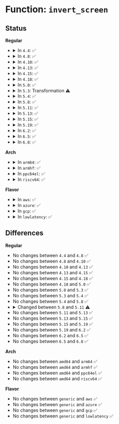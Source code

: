 # Function: <code>invert_screen</code>

## Status
<b>Regular</b>
<ul>
<li>
<details>
<summary>In <code>4.4</code>: ✅</summary>

```c
void invert_screen(struct vc_data *vc, int offset, int count, int viewed);
```

**Collision:** Unique Global

**Inline:** No

**Transformation:** False

**Instances:**

```
In drivers/tty/vt/vt.c (ffffffff814f9ca0)
Location: drivers/tty/vt/vt.c:469
Inline: False
Direct callers:
  - drivers/tty/vt/selection.c:set_selection
  - drivers/tty/vt/selection.c:set_selection
  - drivers/tty/vt/selection.c:set_selection
  - drivers/tty/vt/selection.c:set_selection
  - drivers/tty/vt/selection.c:set_selection
  - drivers/tty/vt/vt.c:set_mode
```
**Symbols:**

```
ffffffff814f9ca0-ffffffff814f9ebd: invert_screen (STB_GLOBAL)
```
</details>
</li>
<li>
<details>
<summary>In <code>4.8</code>: ✅</summary>

```c
void invert_screen(struct vc_data *vc, int offset, int count, int viewed);
```

**Collision:** Unique Global

**Inline:** No

**Transformation:** False

**Instances:**

```
In drivers/tty/vt/vt.c (ffffffff8154a8c0)
Location: drivers/tty/vt/vt.c:465
Inline: False
Direct callers:
  - drivers/tty/vt/selection.c:set_selection
  - drivers/tty/vt/selection.c:set_selection
  - drivers/tty/vt/selection.c:set_selection
  - drivers/tty/vt/selection.c:set_selection
  - drivers/tty/vt/selection.c:set_selection
  - drivers/tty/vt/vt.c:set_mode
```
**Symbols:**

```
ffffffff8154a8c0-ffffffff8154aada: invert_screen (STB_GLOBAL)
```
</details>
</li>
<li>
<details>
<summary>In <code>4.10</code>: ✅</summary>

```c
void invert_screen(struct vc_data *vc, int offset, int count, int viewed);
```

**Collision:** Unique Global

**Inline:** No

**Transformation:** False

**Instances:**

```
In drivers/tty/vt/vt.c (ffffffff815770f0)
Location: drivers/tty/vt/vt.c:454
Inline: False
Direct callers:
  - drivers/tty/vt/selection.c:set_selection
  - drivers/tty/vt/selection.c:set_selection
  - drivers/tty/vt/selection.c:set_selection
  - drivers/tty/vt/selection.c:set_selection
  - drivers/tty/vt/selection.c:set_selection
  - drivers/tty/vt/vt.c:set_mode
```
**Symbols:**

```
ffffffff815770f0-ffffffff8157730a: invert_screen (STB_GLOBAL)
```
</details>
</li>
<li>
<details>
<summary>In <code>4.13</code>: ✅</summary>

```c
void invert_screen(struct vc_data *vc, int offset, int count, int viewed);
```

**Collision:** Unique Global

**Inline:** No

**Transformation:** False

**Instances:**

```
In drivers/tty/vt/vt.c (ffffffff8158b020)
Location: drivers/tty/vt/vt.c:454
Inline: False
Direct callers:
  - drivers/tty/vt/selection.c:set_selection
  - drivers/tty/vt/selection.c:set_selection
  - drivers/tty/vt/selection.c:set_selection
  - drivers/tty/vt/selection.c:set_selection
  - drivers/tty/vt/selection.c:set_selection
  - drivers/tty/vt/vt.c:set_mode
```
**Symbols:**

```
ffffffff8158b020-ffffffff8158b219: invert_screen (STB_GLOBAL)
```
</details>
</li>
<li>
<details>
<summary>In <code>4.15</code>: ✅</summary>

```c
void invert_screen(struct vc_data *vc, int offset, int count, int viewed);
```

**Collision:** Unique Global

**Inline:** No

**Transformation:** False

**Instances:**

```
In drivers/tty/vt/vt.c (ffffffff815efab0)
Location: drivers/tty/vt/vt.c:456
Inline: False
Direct callers:
  - drivers/tty/vt/selection.c:set_selection
  - drivers/tty/vt/selection.c:set_selection
  - drivers/tty/vt/selection.c:set_selection
  - drivers/tty/vt/selection.c:set_selection
  - drivers/tty/vt/selection.c:set_selection
  - drivers/tty/vt/vt.c:set_mode
```
**Symbols:**

```
ffffffff815efab0-ffffffff815efcaf: invert_screen (STB_GLOBAL)
```
</details>
</li>
<li>
<details>
<summary>In <code>4.18</code>: ✅</summary>

```c
void invert_screen(struct vc_data *vc, int offset, int count, int viewed);
```

**Collision:** Unique Global

**Inline:** No

**Transformation:** False

**Instances:**

```
In drivers/tty/vt/vt.c (ffffffff81628d70)
Location: drivers/tty/vt/vt.c:456
Inline: False
Direct callers:
  - drivers/tty/vt/selection.c:set_selection
  - drivers/tty/vt/selection.c:set_selection
  - drivers/tty/vt/selection.c:set_selection
  - drivers/tty/vt/selection.c:set_selection
  - drivers/tty/vt/selection.c:set_selection
  - drivers/tty/vt/vt.c:set_mode
```
**Symbols:**

```
ffffffff81628d70-ffffffff81628f7e: invert_screen (STB_GLOBAL)
```
</details>
</li>
<li>
<details>
<summary>In <code>5.0</code>: ✅</summary>

```c
void invert_screen(struct vc_data *vc, int offset, int count, int viewed);
```

**Collision:** Unique Global

**Inline:** No

**Transformation:** False

**Instances:**

```
In drivers/tty/vt/vt.c (ffffffff816469e0)
Location: drivers/tty/vt/vt.c:758
Inline: False
Direct callers:
  - drivers/tty/vt/selection.c:set_selection
  - drivers/tty/vt/selection.c:set_selection
  - drivers/tty/vt/selection.c:set_selection
  - drivers/tty/vt/selection.c:set_selection
  - drivers/tty/vt/selection.c:set_selection
  - drivers/tty/vt/vt.c:set_mode
```
**Symbols:**

```
ffffffff816469e0-ffffffff81646c07: invert_screen (STB_GLOBAL)
```
</details>
</li>
<li>
<details>
<summary>In <code>5.3</code>: Transformation ⚠️</summary>

```c
void invert_screen(struct vc_data *vc, int offset, int count, int viewed);
```

**Collision:** Unique Global

**Inline:** No

**Transformation:** True

**Instances:**

```
In drivers/tty/vt/vt.c (0)
Location: drivers/tty/vt/vt.c:758
Inline: False
Direct callers:
  - drivers/tty/vt/selection.c:set_selection_kernel
  - drivers/tty/vt/selection.c:set_selection_kernel
  - drivers/tty/vt/selection.c:set_selection_kernel
  - drivers/tty/vt/selection.c:set_selection_kernel
  - drivers/tty/vt/selection.c:set_selection_kernel
  - drivers/tty/vt/vt.c:set_mode
```
**Symbols:**

```
ffffffff8167f256-ffffffff8167f269: invert_screen.cold (STB_LOCAL)
ffffffff8167aff0-ffffffff8167b204: invert_screen (STB_GLOBAL)
```
</details>
</li>
<li>
<details>
<summary>In <code>5.4</code>: ✅</summary>

```c
void invert_screen(struct vc_data *vc, int offset, int count, int viewed);
```

**Collision:** Unique Global

**Inline:** No

**Transformation:** False

**Instances:**

```
In drivers/tty/vt/vt.c (ffffffff8169d7e0)
Location: drivers/tty/vt/vt.c:758
Inline: False
Direct callers:
  - drivers/tty/vt/selection.c:__set_selection_kernel
  - drivers/tty/vt/selection.c:__set_selection_kernel
  - drivers/tty/vt/selection.c:__set_selection_kernel
  - drivers/tty/vt/selection.c:__set_selection_kernel
  - drivers/tty/vt/selection.c:__set_selection_kernel
  - drivers/tty/vt/vt.c:set_mode
```
**Symbols:**

```
ffffffff8169d7e0-ffffffff8169d9fa: invert_screen (STB_GLOBAL)
```
</details>
</li>
<li>
<details>
<summary>In <code>5.8</code>: ✅</summary>

```c
void invert_screen(struct vc_data *vc, int offset, int count, int viewed);
```

**Collision:** Unique Global

**Inline:** No

**Transformation:** False

**Instances:**

```
In drivers/tty/vt/vt.c (ffffffff81750620)
Location: drivers/tty/vt/vt.c:764
Inline: False
Direct callers:
  - drivers/tty/vt/selection.c:vc_do_selection
  - drivers/tty/vt/selection.c:vc_do_selection
  - drivers/tty/vt/selection.c:vc_do_selection
  - drivers/tty/vt/selection.c:vc_do_selection
  - drivers/tty/vt/selection.c:vc_do_selection
  - drivers/tty/vt/vt.c:set_mode
```
**Symbols:**

```
ffffffff81750620-ffffffff81750829: invert_screen (STB_GLOBAL)
```
</details>
</li>
<li>
<details>
<summary>In <code>5.11</code>: ✅</summary>

```c
void invert_screen(struct vc_data *vc, int offset, int count, bool viewed);
```

**Collision:** Unique Global

**Inline:** No

**Transformation:** False

**Instances:**

```
In drivers/tty/vt/vt.c (ffffffff8176c050)
Location: drivers/tty/vt/vt.c:760
Inline: False
Direct callers:
  - drivers/tty/vt/selection.c:vc_do_selection
  - drivers/tty/vt/selection.c:vc_do_selection
  - drivers/tty/vt/selection.c:vc_do_selection
  - drivers/tty/vt/selection.c:vc_do_selection
  - drivers/tty/vt/selection.c:vc_do_selection
  - drivers/tty/vt/vt.c:set_mode
```
**Symbols:**

```
ffffffff8176c050-ffffffff8176c259: invert_screen (STB_GLOBAL)
```
</details>
</li>
<li>
<details>
<summary>In <code>5.13</code>: ✅</summary>

```c
void invert_screen(struct vc_data *vc, int offset, int count, bool viewed);
```

**Collision:** Unique Global

**Inline:** No

**Transformation:** False

**Instances:**

```
In drivers/tty/vt/vt.c (ffffffff8174fbf0)
Location: drivers/tty/vt/vt.c:760
Inline: False
Direct callers:
  - drivers/tty/vt/selection.c:vc_do_selection
  - drivers/tty/vt/selection.c:vc_do_selection
  - drivers/tty/vt/selection.c:vc_do_selection
  - drivers/tty/vt/selection.c:vc_do_selection
  - drivers/tty/vt/selection.c:vc_do_selection
```
**Symbols:**

```
ffffffff8174fbf0-ffffffff8174fdfc: invert_screen (STB_GLOBAL)
```
</details>
</li>
<li>
<details>
<summary>In <code>5.15</code>: ✅</summary>

```c
void invert_screen(struct vc_data *vc, int offset, int count, bool viewed);
```

**Collision:** Unique Global

**Inline:** No

**Transformation:** False

**Instances:**

```
In drivers/tty/vt/vt.c (ffffffff817d2560)
Location: drivers/tty/vt/vt.c:756
Inline: False
Direct callers:
  - drivers/tty/vt/selection.c:vc_do_selection
  - drivers/tty/vt/selection.c:vc_do_selection
  - drivers/tty/vt/selection.c:vc_do_selection
  - drivers/tty/vt/selection.c:vc_do_selection
  - drivers/tty/vt/selection.c:vc_do_selection
```
**Symbols:**

```
ffffffff817d2560-ffffffff817d2798: invert_screen (STB_GLOBAL)
```
</details>
</li>
<li>
<details>
<summary>In <code>5.19</code>: ✅</summary>

```c
void invert_screen(struct vc_data *vc, int offset, int count, bool viewed);
```

**Collision:** Unique Global

**Inline:** No

**Transformation:** False

**Instances:**

```
In drivers/tty/vt/vt.c (ffffffff81910200)
Location: drivers/tty/vt/vt.c:756
Inline: False
Direct callers:
  - drivers/tty/vt/selection.c:vc_do_selection
  - drivers/tty/vt/selection.c:vc_do_selection
  - drivers/tty/vt/selection.c:vc_do_selection
  - drivers/tty/vt/selection.c:vc_do_selection
  - drivers/tty/vt/selection.c:vc_do_selection
```
**Symbols:**

```
ffffffff81910200-ffffffff81910448: invert_screen (STB_GLOBAL)
```
</details>
</li>
<li>
<details>
<summary>In <code>6.2</code>: ✅</summary>

```c
void invert_screen(struct vc_data *vc, int offset, int count, bool viewed);
```

**Collision:** Unique Global

**Inline:** No

**Transformation:** False

**Instances:**

```
In drivers/tty/vt/vt.c (ffffffff81a6b060)
Location: drivers/tty/vt/vt.c:756
Inline: False
Direct callers:
  - drivers/tty/vt/selection.c:vc_do_selection
  - drivers/tty/vt/selection.c:vc_do_selection
  - drivers/tty/vt/selection.c:vc_do_selection
  - drivers/tty/vt/selection.c:vc_do_selection
  - drivers/tty/vt/selection.c:vc_do_selection
```
**Symbols:**

```
ffffffff81a6b060-ffffffff81a6b2a8: invert_screen (STB_GLOBAL)
```
</details>
</li>
<li>
<details>
<summary>In <code>6.5</code>: ✅</summary>

```c
void invert_screen(struct vc_data *vc, int offset, int count, bool viewed);
```

**Collision:** Unique Global

**Inline:** No

**Transformation:** False

**Instances:**

```
In drivers/tty/vt/vt.c (ffffffff81ab5780)
Location: drivers/tty/vt/vt.c:705
Inline: False
Direct callers:
  - drivers/tty/vt/selection.c:vc_do_selection
  - drivers/tty/vt/selection.c:vc_do_selection
  - drivers/tty/vt/selection.c:vc_do_selection
  - drivers/tty/vt/selection.c:vc_do_selection
  - drivers/tty/vt/selection.c:vc_do_selection
```
**Symbols:**

```
ffffffff81ab5780-ffffffff81ab59c6: invert_screen (STB_GLOBAL)
```
</details>
</li>
<li>
<details>
<summary>In <code>6.8</code>: ✅</summary>

```c
void invert_screen(struct vc_data *vc, int offset, int count, bool viewed);
```

**Collision:** Unique Global

**Inline:** No

**Transformation:** False

**Instances:**

```
In drivers/tty/vt/vt.c (ffffffff81b08440)
Location: drivers/tty/vt/vt.c:704
Inline: False
Direct callers:
  - drivers/tty/vt/selection.c:vc_do_selection
  - drivers/tty/vt/selection.c:vc_do_selection
  - drivers/tty/vt/selection.c:vc_do_selection
  - drivers/tty/vt/selection.c:vc_do_selection
  - drivers/tty/vt/selection.c:vc_do_selection
```
**Symbols:**

```
ffffffff81b08440-ffffffff81b08686: invert_screen (STB_GLOBAL)
```
</details>
</li>
</ul>
<b>Arch</b>
<ul>
<li>
<details>
<summary>In <code>arm64</code>: ✅</summary>

```c
void invert_screen(struct vc_data *vc, int offset, int count, int viewed);
```

**Collision:** Unique Global

**Inline:** No

**Transformation:** False

**Instances:**

```
In drivers/tty/vt/vt.c (ffff800010874fa0)
Location: drivers/tty/vt/vt.c:758
Inline: False
Direct callers:
  - drivers/tty/vt/selection.c:__set_selection_kernel
  - drivers/tty/vt/selection.c:__set_selection_kernel
  - drivers/tty/vt/selection.c:__set_selection_kernel
  - drivers/tty/vt/selection.c:__set_selection_kernel
  - drivers/tty/vt/selection.c:__set_selection_kernel
  - drivers/tty/vt/selection.c:__set_selection_kernel
  - drivers/tty/vt/vt.c:set_mode
```
**Symbols:**

```
ffff800010874fa0-ffff8000108751a4: invert_screen (STB_GLOBAL)
```
</details>
</li>
<li>
<details>
<summary>In <code>armhf</code>: ✅</summary>

```c
void invert_screen(struct vc_data *vc, int offset, int count, int viewed);
```

**Collision:** Unique Global

**Inline:** No

**Transformation:** False

**Instances:**

```
In drivers/tty/vt/vt.c (c0977d78)
Location: drivers/tty/vt/vt.c:758
Inline: False
Direct callers:
  - drivers/tty/vt/selection.c:__set_selection_kernel
  - drivers/tty/vt/selection.c:__set_selection_kernel
  - drivers/tty/vt/selection.c:__set_selection_kernel
  - drivers/tty/vt/selection.c:__set_selection_kernel
  - drivers/tty/vt/vt.c:set_mode
```
**Symbols:**

```
c0977d78-c0977fac: invert_screen (STB_GLOBAL)
```
</details>
</li>
<li>
<details>
<summary>In <code>ppc64el</code>: ✅</summary>

```c
void invert_screen(struct vc_data *vc, int offset, int count, int viewed);
```

**Collision:** Unique Global

**Inline:** No

**Transformation:** False

**Instances:**

```
In drivers/tty/vt/vt.c (c000000000916600)
Location: drivers/tty/vt/vt.c:758
Inline: False
Direct callers:
  - drivers/tty/vt/selection.c:__set_selection_kernel
  - drivers/tty/vt/selection.c:__set_selection_kernel
  - drivers/tty/vt/selection.c:__set_selection_kernel
  - drivers/tty/vt/selection.c:__set_selection_kernel
  - drivers/tty/vt/selection.c:__set_selection_kernel
  - drivers/tty/vt/vt.c:set_mode
```
**Symbols:**

```
c000000000916600-c0000000009168b8: invert_screen (STB_GLOBAL)
```
</details>
</li>
<li>
<details>
<summary>In <code>riscv64</code>: ✅</summary>

```c
void invert_screen(struct vc_data *vc, int offset, int count, int viewed);
```

**Collision:** Unique Global

**Inline:** No

**Transformation:** False

**Instances:**

```
In drivers/tty/vt/vt.c (ffffffe000546812)
Location: drivers/tty/vt/vt.c:758
Inline: False
Direct callers:
  - drivers/tty/vt/selection.c:__set_selection_kernel
  - drivers/tty/vt/selection.c:__set_selection_kernel
  - drivers/tty/vt/selection.c:__set_selection_kernel
  - drivers/tty/vt/selection.c:__set_selection_kernel
  - drivers/tty/vt/selection.c:__set_selection_kernel
  - drivers/tty/vt/selection.c:__set_selection_kernel
  - drivers/tty/vt/vt.c:set_mode
```
**Symbols:**

```
ffffffe000546812-ffffffe0005469be: invert_screen (STB_GLOBAL)
```
</details>
</li>
</ul>
<b>Flavor</b>
<ul>
<li>
<details>
<summary>In <code>aws</code>: ✅</summary>

```c
void invert_screen(struct vc_data *vc, int offset, int count, int viewed);
```

**Collision:** Unique Global

**Inline:** No

**Transformation:** False

**Instances:**

```
In drivers/tty/vt/vt.c (ffffffff81663240)
Location: drivers/tty/vt/vt.c:758
Inline: False
Direct callers:
  - drivers/tty/vt/selection.c:__set_selection_kernel
  - drivers/tty/vt/selection.c:__set_selection_kernel
  - drivers/tty/vt/selection.c:__set_selection_kernel
  - drivers/tty/vt/selection.c:__set_selection_kernel
  - drivers/tty/vt/selection.c:__set_selection_kernel
  - drivers/tty/vt/vt.c:set_mode
```
**Symbols:**

```
ffffffff81663240-ffffffff8166345a: invert_screen (STB_GLOBAL)
```
</details>
</li>
<li>
<details>
<summary>In <code>azure</code>: ✅</summary>

```c
void invert_screen(struct vc_data *vc, int offset, int count, int viewed);
```

**Collision:** Unique Global

**Inline:** No

**Transformation:** False

**Instances:**

```
In drivers/tty/vt/vt.c (ffffffff816435c0)
Location: drivers/tty/vt/vt.c:758
Inline: False
Direct callers:
  - drivers/tty/vt/selection.c:__set_selection_kernel
  - drivers/tty/vt/selection.c:__set_selection_kernel
  - drivers/tty/vt/selection.c:__set_selection_kernel
  - drivers/tty/vt/selection.c:__set_selection_kernel
  - drivers/tty/vt/selection.c:__set_selection_kernel
  - drivers/tty/vt/vt.c:set_mode
```
**Symbols:**

```
ffffffff816435c0-ffffffff816437da: invert_screen (STB_GLOBAL)
```
</details>
</li>
<li>
<details>
<summary>In <code>gcp</code>: ✅</summary>

```c
void invert_screen(struct vc_data *vc, int offset, int count, int viewed);
```

**Collision:** Unique Global

**Inline:** No

**Transformation:** False

**Instances:**

```
In drivers/tty/vt/vt.c (ffffffff81691620)
Location: drivers/tty/vt/vt.c:758
Inline: False
Direct callers:
  - drivers/tty/vt/selection.c:__set_selection_kernel
  - drivers/tty/vt/selection.c:__set_selection_kernel
  - drivers/tty/vt/selection.c:__set_selection_kernel
  - drivers/tty/vt/selection.c:__set_selection_kernel
  - drivers/tty/vt/selection.c:__set_selection_kernel
  - drivers/tty/vt/vt.c:set_mode
```
**Symbols:**

```
ffffffff81691620-ffffffff8169183a: invert_screen (STB_GLOBAL)
```
</details>
</li>
<li>
<details>
<summary>In <code>lowlatency</code>: ✅</summary>

```c
void invert_screen(struct vc_data *vc, int offset, int count, int viewed);
```

**Collision:** Unique Global

**Inline:** No

**Transformation:** False

**Instances:**

```
In drivers/tty/vt/vt.c (ffffffff816abc10)
Location: drivers/tty/vt/vt.c:758
Inline: False
Direct callers:
  - drivers/tty/vt/selection.c:__set_selection_kernel
  - drivers/tty/vt/selection.c:__set_selection_kernel
  - drivers/tty/vt/selection.c:__set_selection_kernel
  - drivers/tty/vt/selection.c:__set_selection_kernel
  - drivers/tty/vt/selection.c:__set_selection_kernel
  - drivers/tty/vt/vt.c:set_mode
```
**Symbols:**

```
ffffffff816abc10-ffffffff816abe2a: invert_screen (STB_GLOBAL)
```
</details>
</li>
</ul>

## Differences
<b>Regular</b>
<ul>
<li>
No changes between <code>4.4</code> and <code>4.8</code> ✅
</li>
<li>
No changes between <code>4.8</code> and <code>4.10</code> ✅
</li>
<li>
No changes between <code>4.10</code> and <code>4.13</code> ✅
</li>
<li>
No changes between <code>4.13</code> and <code>4.15</code> ✅
</li>
<li>
No changes between <code>4.15</code> and <code>4.18</code> ✅
</li>
<li>
No changes between <code>4.18</code> and <code>5.0</code> ✅
</li>
<li>
No changes between <code>5.0</code> and <code>5.3</code> ✅
</li>
<li>
No changes between <code>5.3</code> and <code>5.4</code> ✅
</li>
<li>
No changes between <code>5.4</code> and <code>5.8</code> ✅
</li>
<li>
<details>
<summary>Changed between <code>5.8</code> and <code>5.11</code> ⚠️</summary>
<ul>
<li>
<b>Param type changed. </b>
<code>int viewed</code> ➡️ <code>bool viewed</code>
</li>
</ul>
</details>
</li>
<li>
No changes between <code>5.11</code> and <code>5.13</code> ✅
</li>
<li>
No changes between <code>5.13</code> and <code>5.15</code> ✅
</li>
<li>
No changes between <code>5.15</code> and <code>5.19</code> ✅
</li>
<li>
No changes between <code>5.19</code> and <code>6.2</code> ✅
</li>
<li>
No changes between <code>6.2</code> and <code>6.5</code> ✅
</li>
<li>
No changes between <code>6.5</code> and <code>6.8</code> ✅
</li>
</ul>
<b>Arch</b>
<ul>
<li>
No changes between <code>amd64</code> and <code>arm64</code> ✅
</li>
<li>
No changes between <code>amd64</code> and <code>armhf</code> ✅
</li>
<li>
No changes between <code>amd64</code> and <code>ppc64el</code> ✅
</li>
<li>
No changes between <code>amd64</code> and <code>riscv64</code> ✅
</li>
</ul>
<b>Flavor</b>
<ul>
<li>
No changes between <code>generic</code> and <code>aws</code> ✅
</li>
<li>
No changes between <code>generic</code> and <code>azure</code> ✅
</li>
<li>
No changes between <code>generic</code> and <code>gcp</code> ✅
</li>
<li>
No changes between <code>generic</code> and <code>lowlatency</code> ✅
</li>
</ul>
